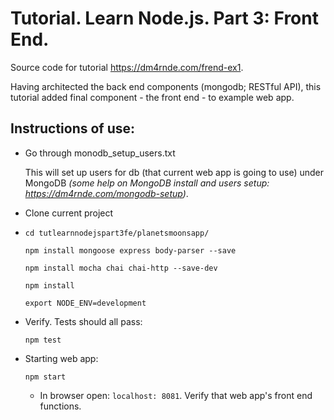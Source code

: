 
# Tutorial. Learn Node.js. Part 3: Front End.

Source code for tutorial https://dm4rnde.com/frend-ex1.


Having architected the back end components (mongodb; RESTful API), this tutorial added final component - the front end - to example web app.


## Instructions of use:

- Go through monodb_setup_users.txt 

	This will set up users for db (that current web app is going to use) under MongoDB *(some help on MongoDB install and users setup: https://dm4rnde.com/mongodb-setup)*.

- Clone current project

- 	`cd tutlearnnodejspart3fe/planetsmoonsapp/`	
	
	`npm install mongoose express body-parser --save`
	
	`npm install mocha chai chai-http --save-dev`
	
	`npm install`
	
	`export NODE_ENV=development`

- Verify. Tests should all pass:

	`npm test`

- Starting web app:

	`npm start`
	
	- In browser open: `localhost: 8081`. Verify that web app's front end functions.
	   